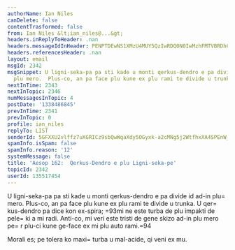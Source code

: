 ```yaml
---
authorName: Ian Niles
canDelete: false
contentTrasformed: false
from: Ian Niles &lt;ian_niles@...&gt;
headers.inReplyToHeader: .nan
headers.messageIdInHeader: PENPTDEwNS1XMzU4MUY5QzIwRDQ0N0IwMzhFMTVBRDhCMEIwQHBoeC5nYmw+
headers.referencesHeader: .nan
layout: email
msgId: 2342
msgSnippet: U ligni-seka-pa pa sti kade u monti qerkus-dendro e pa divide id ad-in
  plu mero.  Plus-co, an pa face plu kune ex plu rami te divide u trunka.  U qerkus-dendro
nextInTime: 2343
nextInTopic: 2346
numMessagesInTopic: 4
postDate: '1338486845'
prevInTime: 2341
prevInTopic: 0
profile: ian_niles
replyTo: LIST
senderId: 5GFXXU2vlffz7uXGRICz9sbQwWqaXdy5OGyxk-a2cMNg5j2WtfhxXA4SPEnW_QJlu5LrwgG1eW6KoIUlQwCs2g3SLSdMSdRB
spamInfo.isSpam: false
spamInfo.reason: '12'
systemMessage: false
title: 'Aesop 162:  Qerkus-Dendro e plu Ligni-seka-pe'
topicId: 2342
userId: 135517454
---
```



U ligni-seka-pa pa sti kade u monti qerkus-dendro e pa divide id ad-in plu=
 mero.  Plus-co, an pa face plu kune ex plu rami te divide u trunka.  U qer=
kus-dendro pa dice kon ex-spira; =93mi ne este turba de plu impakti de pele=
ki a mi radi.  Anti-co, mi veri este tristi de gene skizo ad-in plu mero pe=
r plu-ci kune ge-face ex mi plu auto rami.=94

Morali es; pe tolera ko maxi=
 turba u mal-acide, qi veni ex mu.  		 	   		  
